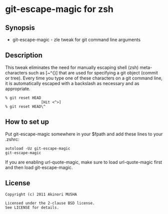 git-escape-magic for zsh
========================

Synopsis
--------

* git-escape-magic - zle tweak for git command line arguments

Description
-----------

This tweak eliminates the need for manually escaping shell (zsh)
meta-characters such as [~^{}] that are used for specifying a git
object (commit or tree).  Every time you type one of these characters
on a git command line, it is automatically escaped with a backslash as
necessary and as appropriate.

	% git reset HEAD
	                [Hit <^>]
	% git reset HEAD\^

How to set up
-------------

Put git-escape-magic somewhere in your $fpath and add these lines to
your .zshrc:

	autoload -Uz git-escape-magic
	git-escape-magic

If you are enabling url-quote-magic, make sure to load url-quote-magic
first and then load git-escape-magic.

License
-------

	Copyright (c) 2011 Akinori MUSHA

	Licensed under the 2-clause BSD license.
	See LICENSE for details.
